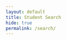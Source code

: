 ```yaml
---
layout: default
title: Student Search
hide: true
permalink: /search/
---
```

<html lang="en">
<head>
    <meta charset="UTF-8">
    <meta name="viewport" content="width=device-width, initial-scale=1.0">
    <title>Student Selection</title>
    <!-- Include jQuery -->
    <script src="https://code.jquery.com/jquery-3.6.4.min.js"></script>
    <style>
        body {
            font-family: Arial, sans-serif;
            margin: 20px;
        }

        h1, h2 {
            margin-bottom: 10px;
        }

        form {
            margin-bottom: 20px;
        }

        label {
            display: inline-block;
            width: 150px;
            margin-bottom: 5px;
        }

        input[type="text"], input[type="number"] {
            width: 300px;
            padding: 5px;
        }

        button {
            padding: 8px 15px;
            cursor: pointer;
        }

        #studentList {
            margin-top: 10px;
            list-style-type: none;
            padding-left: 0;
        }

        #studentList li {
            margin-bottom: 5px;
        }
    </style>
</head>
<body>
    <h1>Student Selection</h1>
    <h2>Add New Student</h2>
    <form id="addStudentForm">
        <label for="name">Name:</label>
        <input type="text" id="name" name="name" required><br><br>
        <label for="subjects">Subjects Known (comma-separated):</label>
        <input type="text" id="subjects" name="subjects" required><br><br>
        <label for="location">Preferred Location:</label>
        <input type="text" id="location" name="location" required><br><br>
        <label for="internship">Internship Preferred:</label>
        <input type="checkbox" id="internship" name="internship"><br><br>
        <button type="button" onclick="addStudent()">Add Student</button>
    </form>
    <h2>Find Most Relevant Student</h2>
    <form id="findMostRelevantStudentForm">
        <label for="newStudentName">Name:</label>
        <input type="text" id="newStudentName" required><br><br>
        <label for="newStudentSubjects">Subjects Known (comma-separated):</label>
        <input type="text" id="newStudentSubjects" required><br><br>
        <label for="newStudentLocation">Preferred Location:</label>
        <input type="text" id="newStudentLocation" required><br><br>
        <label for="newStudentInternship">Internship Preferred:</label>
        <input type="checkbox" id="newStudentInternship"><br><br>
        <button type="button" onclick="findMostRelevantStudent()">Find Most Relevant Student</button>
    </form>
    <h2>Display All Students</h2>
    <button type="button" onclick="getAllStudents()">Get All Students</button>
    <ul id="studentList"></ul>
    <div id="result"></div>

    <script>
        // Function to add a new student
        function addStudent() {
            const studentData = {
                name: $('#name').val(),
                subjectsKnown: $('#subjects').val().split(',').map(subject => subject.trim()),
                preferredLocation: $('#location').val(),
                internshipPreferred: $('#internship').is(':checked')
            };

            fetch('http://localhost:8911/api/student/add', {
                method: 'POST',
                headers: {
                    'Content-Type': 'application/json',
                },
                body: JSON.stringify(studentData),
            })
            .then(response => response.text())
            .then(message => alert(message))
            .catch(error => console.error('Error:', error));
        }

        // Function to find the most relevant student
        function findMostRelevantStudent() {
            const newStudentData = {
                name: $('#newStudentName').val(),
                subjectsKnown: $('#newStudentSubjects').val().split(',').map(subject => subject.trim()),
                preferredLocation: $('#newStudentLocation').val(),
                internshipPreferred: $('#newStudentInternship').is(':checked')
            };

            fetch('http://localhost:8911/api/student/findMostRelevant?k=3', {
                method: 'POST',
                headers: {
                    'Content-Type': 'application/json',
                },
                body: JSON.stringify(newStudentData),
            })
            .then(response => response.json())
            .then(data => {
                $('#result').text(`Most relevant student: ${data.name}`);
            })
            .catch(error => {
                console.error('Error:', error);
                $('#result').text('Error finding the most relevant student.');
            });
        }

        // Function to fetch all students and display them
        function getAllStudents() {
            fetch('http://localhost:8911/api/student/allStudents')
            .then(response => {
                if (!response.ok) {
                    throw new Error('Network response was not ok');
                }
                return response.json();
            })
            .then(data => {
                const studentList = $('#studentList');
                // Clear previous list items if any
                studentList.empty();
                data.forEach(student => {
                    studentList.append(`<li>Name: ${student.name}, Subjects: ${student.subjectsKnown.join(', ')}, Location: ${student.preferredLocation}</li>`);
                });
            })
            .catch(error => {
                console.error('Error fetching students:', error);
                alert('Error fetching students. Please try again.');
            });
        }
    </script>
</body>
</html>
